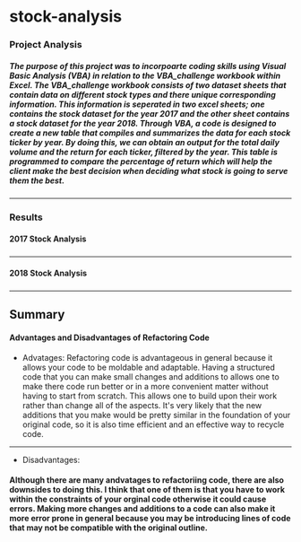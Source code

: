 # stock-analysis
### Project Analysis
##### The  purpose of this project was to incorpoarte coding skills using Visual Basic Analysis (VBA) in relation to the VBA_challenge workbook within Excel. The VBA_challenge workbook consists of two dataset sheets that contain data on different stock types and there unique corresponding information. This information is seperated in two excel sheets; one contains the stock dataset for the year 2017 and the other sheet contains a stock dataset for the year 2018. Through VBA, a code is designed to create a new table that compiles and summarizes the data for each stock ticker by year. By doing this, we can obtain an output for the total daily volume and the return for each ticker, filtered by the year. This table is programmed to compare the percentage of return which will help the client make the best decision when deciding what stock is going to serve them the best. 
---
### Results
#### 2017 Stock Analysis
#####
---
#### 2018 Stock Analysis
#####
---
## Summary
#### Advantages and Disadvantages of Refactoring Code
* Advatages: 
Refactoring code is advantageous in general because it allows your code to be moldable and adaptable. Having a structured code that you can make small changes and additions to allows one to make there code run better or in a more convenient matter without having to start from scratch. This allows one to build upon their work rather than change all of the aspects. It's very likely that the new additions that you make would be pretty similar in the foundation of your original code, so it is also time efficient and an effective way to recycle code.
---
* Disadvantages:
#### Although there are many andvatages to refactoriing code, there are also downsides to doing this. I think that one of them is that you have to work within the constraints of your orginal code otherwise it could cause errors. Making more changes and additions to a code can also make it more error prone in general because you may be introducing lines of code that may not be compatible with the original outline.
